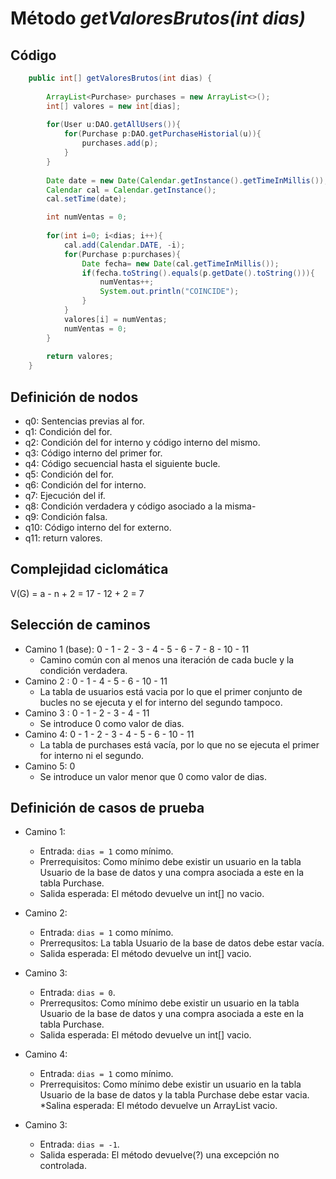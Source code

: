 # Método *getValoresBrutos(int dias)*
## Código

```java
	public int[] getValoresBrutos(int dias) {
		
		ArrayList<Purchase> purchases = new ArrayList<>();
		int[] valores = new int[dias];
				
		for(User u:DAO.getAllUsers()){
			for(Purchase p:DAO.getPurchaseHistorial(u)){
				purchases.add(p);
			}
		}
				
		Date date = new Date(Calendar.getInstance().getTimeInMillis());
	    Calendar cal = Calendar.getInstance();
	    cal.setTime(date);

	    int numVentas = 0;
	    
	    for(int i=0; i<dias; i++){
	    	cal.add(Calendar.DATE, -i);
	    	for(Purchase p:purchases){
	    		Date fecha= new Date(cal.getTimeInMillis());
	    		if(fecha.toString().equals(p.getDate().toString())){
	    			numVentas++;
	    			System.out.println("COINCIDE");
	    		}
	    	}
	    	valores[i] = numVentas;
	    	numVentas = 0;
	    }
	    
		return valores;
	}

```
## Definición de nodos
* q0: Sentencias previas al for.
* q1: Condición del for.
* q2: Condición del for interno y código interno del mismo.
* q3: Código interno del primer for.
* q4: Código secuencial hasta el siguiente bucle.
* q5: Condición del for.
* q6: Condición del for interno.
* q7: Ejecución del if.
* q8: Condición verdadera y código asociado a la misma-
* q9: Condición falsa.
* q10: Código interno del for externo.
* q11: return valores.

## Complejidad ciclomática

V(G) = a - n + 2 = 17 - 12 + 2 = 7

## Selección de caminos

* Camino 1 (base): 0 - 1 - 2 - 3 - 4 - 5 - 6 - 7 - 8 - 10 - 11
	* Camino común con al menos una iteración de cada bucle y la condición verdadera.
* Camino 2 : 0 - 1 - 4 - 5 - 6 - 10 - 11
	* La tabla de usuarios está vacia por lo que el primer conjunto de bucles no se ejecuta y el for interno del segundo tampoco.
* Camino 3 : 0 - 1 - 2 - 3 - 4 - 11
	*  Se introduce 0 como valor de dias.
* Camino 4: 0 - 1 - 2 - 3 - 4 - 5 - 6 - 10 - 11
	* La tabla de purchases está vacía, por lo que no se ejecuta el primer for interno ni el segundo.
* Camino 5: 0 
	* Se introduce un valor menor que 0 como valor de dias.

## Definición de casos de prueba

* Camino 1:
	* Entrada: ``` dias = 1 ``` como mínimo.
	* Prerrequisitos: Como mínimo debe existir un usuario en la tabla Usuario de la base de datos y una compra asociada a este en la tabla Purchase.
	* Salida esperada: El método devuelve un int[] no vacio.
* Camino 2:
	* Entrada: ``` dias = 1 ``` como mínimo.
	* Prerrequsitos: La tabla Usuario de la base de datos debe estar vacía.
	* Salida esperada: El método devuelve un int[] vacio.

* Camino 3:
	* Entrada: ``` dias = 0 ```.
	* Prerrequsitos: Como mínimo debe existir un usuario en la tabla Usuario de la base de datos y una compra asociada a este en la tabla Purchase.
	* Salida esperada: El método devuelve un int[] vacio.

* Camino 4:
	* Entrada: ``` dias = 1 ``` como mínimo.
	* Prerrequisitos: Como mínimo debe existir un usuario en la tabla Usuario de la base de datos y la tabla Purchase debe estar vacia.
	*Salina esperada: El método devuelve un ArrayList vacio.

* Camino 3:
	* Entrada: ``` dias = -1 ```.
	* Salida esperada: El método devuelve(?) una excepción no controlada.